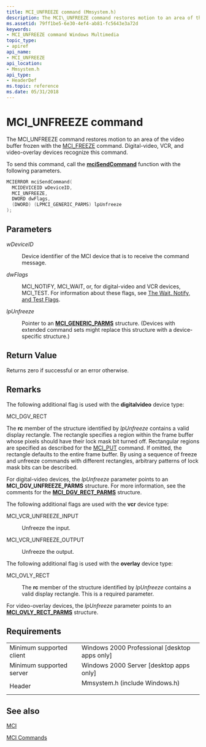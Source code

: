```yaml
---
title: MCI_UNFREEZE command (Mmsystem.h)
description: The MCI\_UNFREEZE command restores motion to an area of the video buffer frozen with the MCI\_FREEZE command. Digital-video, VCR, and video-overlay devices recognize this command.
ms.assetid: 79ff1be5-6e30-4ef4-ab81-fc5643e3a72d
keywords:
- MCI_UNFREEZE command Windows Multimedia
topic_type:
- apiref
api_name:
- MCI_UNFREEZE
api_location:
- Mmsystem.h
api_type:
- HeaderDef
ms.topic: reference
ms.date: 05/31/2018
---
```


# MCI\_UNFREEZE command

The MCI\_UNFREEZE command restores motion to an area of the video buffer frozen with the [MCI\_FREEZE](mci-freeze.md) command. Digital-video, VCR, and video-overlay devices recognize this command.

To send this command, call the [**mciSendCommand**](/previous-versions//dd757160(v=vs.85)) function with the following parameters.


```C++
MCIERROR mciSendCommand(
  MCIDEVICEID wDeviceID, 
  MCI_UNFREEZE, 
  DWORD dwFlags, 
  (DWORD) (LPMCI_GENERIC_PARMS) lpUnfreeze
);
```



## Parameters

<dl> <dt>

<span id="wDeviceID"></span><span id="wdeviceid"></span><span id="WDEVICEID"></span>*wDeviceID*
</dt> <dd>

Device identifier of the MCI device that is to receive the command message.

</dd> <dt>

<span id="dwFlags"></span><span id="dwflags"></span><span id="DWFLAGS"></span>*dwFlags*
</dt> <dd>

MCI\_NOTIFY, MCI\_WAIT, or, for digital-video and VCR devices, MCI\_TEST. For information about these flags, see [The Wait, Notify, and Test Flags](the-wait-notify-and-test-flags.md).

</dd> <dt>

<span id="lpUnfreeze"></span><span id="lpunfreeze"></span><span id="LPUNFREEZE"></span>*lpUnfreeze*
</dt> <dd>

Pointer to an [**MCI\_GENERIC\_PARMS**](mci-generic-parms.md) structure. (Devices with extended command sets might replace this structure with a device-specific structure.)

</dd> </dl>

## Return Value

Returns zero if successful or an error otherwise.

## Remarks

The following additional flag is used with the **digitalvideo** device type:

MCI\_DGV\_RECT

The **rc** member of the structure identified by *lpUnfreeze* contains a valid display rectangle. The rectangle specifies a region within the frame buffer whose pixels should have their lock mask bit turned off. Rectangular regions are specified as described for the [MCI\_PUT](mci-put.md) command. If omitted, the rectangle defaults to the entire frame buffer. By using a sequence of freeze and unfreeze commands with different rectangles, arbitrary patterns of lock mask bits can be described.

For digital-video devices, the *lpUnfreeze* parameter points to an **MCI\_DGV\_UNFREEZE\_PARMS** structure. For more information, see the comments for the [**MCI\_DGV\_RECT\_PARMS**](/windows/win32/api/digitalv/ns-digitalv-mci_dgv_rect_parms) structure.

The following additional flags are used with the **vcr** device type:

<dl> <dt>

<span id="MCI_VCR_UNFREEZE_INPUT"></span><span id="mci_vcr_unfreeze_input"></span>MCI\_VCR\_UNFREEZE\_INPUT
</dt> <dd>

Unfreeze the input.

</dd> <dt>

<span id="MCI_VCR_UNFREEZE_OUTPUT"></span><span id="mci_vcr_unfreeze_output"></span>MCI\_VCR\_UNFREEZE\_OUTPUT
</dt> <dd>

Unfreeze the output.

</dd> </dl>

The following additional flag is used with the **overlay** device type:

<dl> <dt>

<span id="MCI_OVLY_RECT"></span><span id="mci_ovly_rect"></span>MCI\_OVLY\_RECT
</dt> <dd>

The **rc** member of the structure identified by *lpUnfreeze* contains a valid display rectangle. This is a required parameter.

</dd> </dl>

For video-overlay devices, the *lpUnfreeze* parameter points to an [**MCI\_OVLY\_RECT\_PARMS**](mci-ovly-rect-parms.md) structure.

## Requirements



|                                     |                                                                                                           |
|-------------------------------------|-----------------------------------------------------------------------------------------------------------|
| Minimum supported client<br/> | Windows 2000 Professional \[desktop apps only\]<br/>                                                |
| Minimum supported server<br/> | Windows 2000 Server \[desktop apps only\]<br/>                                                      |
| Header<br/>                   | <dl> <dt>Mmsystem.h (include Windows.h)</dt> </dl> |



## See also

<dl> <dt>

[MCI](mci.md)
</dt> <dt>

[MCI Commands](mci-commands.md)
</dt> </dl>

 


